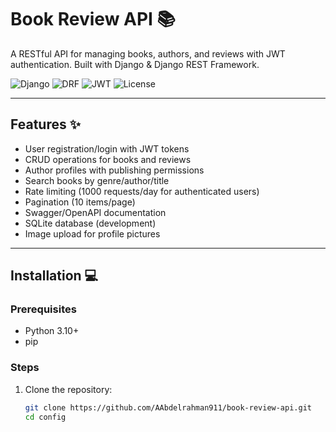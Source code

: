# Book Review API 📚

A RESTful API for managing books, authors, and reviews with JWT authentication. Built with Django & Django REST Framework.

![Django](https://img.shields.io/badge/Django-5.1.5-092E20?logo=django)
![DRF](https://img.shields.io/badge/DRF-3.15.2-red)
![JWT](https://img.shields.io/badge/JWT-Auth-blue)
![License](https://img.shields.io/badge/License-MIT-green)

---

## Features ✨
- User registration/login with JWT tokens
- CRUD operations for books and reviews
- Author profiles with publishing permissions
- Search books by genre/author/title
- Rate limiting (1000 requests/day for authenticated users)
- Pagination (10 items/page)
- Swagger/OpenAPI documentation
- SQLite database (development)
- Image upload for profile pictures

---

## Installation 💻

### Prerequisites
- Python 3.10+
- pip

### Steps
1. Clone the repository:
   ```bash
   git clone https://github.com/AAbdelrahman911/book-review-api.git
   cd config
